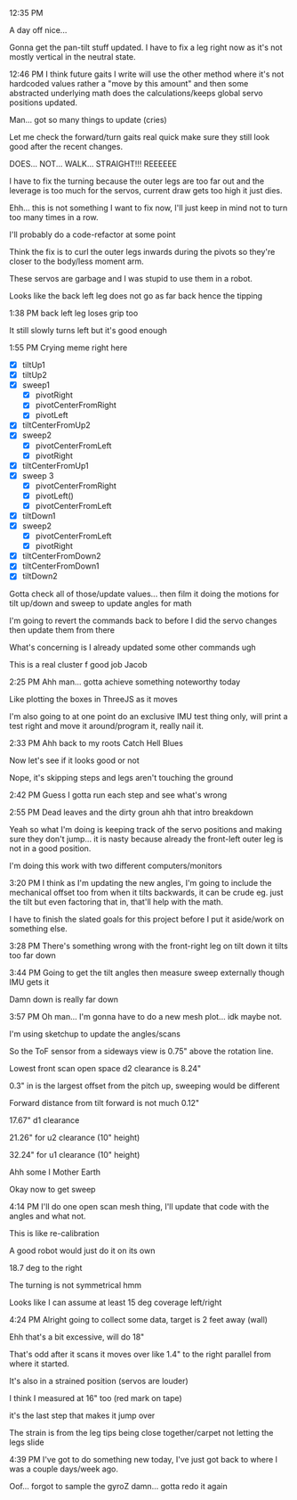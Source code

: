 12:35 PM

A day off nice...

Gonna get the pan-tilt stuff updated. I have to fix a leg right now as it's not mostly vertical in the neutral state.

12:46 PM
I think future gaits I write will use the other method where it's not hardcoded values rather a "move by this amount" and then some abstracted underlying math does the calculations/keeps global servo positions updated.

Man... got so many things to update (cries)

Let me check the forward/turn gaits real quick make sure they still look good after the recent changes.

DOES... NOT... WALK... STRAIGHT!!! REEEEEE

I have to fix the turning because the outer legs are too far out and the leverage is too much for the servos, current draw gets too high it just dies.

Ehh... this is not something I want to fix now, I'll just keep in mind not to turn too many times in a row.

I'll probably do a code-refactor at some point

Think the fix is to curl the outer legs inwards during the pivots so they're closer to the body/less moment arm.

These servos are garbage and I was stupid to use them in a robot.

Looks like the back left leg does not go as far back hence the tipping

1:38 PM
back left leg loses grip too

It still slowly turns left but it's good enough

1:55 PM
Crying meme right here

- [x] tiltUp1
- [x] tiltUp2
- [x] sweep1
  - [x] pivotRight
  - [x] pivotCenterFromRight
  - [x] pivotLeft
- [x] tiltCenterFromUp2
- [x] sweep2
  - [x] pivotCenterFromLeft
  - [x] pivotRight
- [x] tiltCenterFromUp1
- [x] sweep 3
  - [x] pivotCenterFromRight
  - [x] pivotLeft()
  - [x] pivotCenterFromLeft
- [x] tiltDown1
- [x] sweep2
  - [x] pivotCenterFromLeft
  - [x] pivotRight
- [x] tiltCenterFromDown2
- [x] tiltCenterFromDown1
- [x] tiltDown2

Gotta check all of those/update values... then film it doing the motions for tilt up/down and sweep to update angles for math

I'm going to revert the commands back to before I did the servo changes then update them from there

What's concerning is I already updated some other commands ugh

This is a real cluster f good job Jacob

2:25 PM
Ahh man... gotta achieve something noteworthy today

Like plotting the boxes in ThreeJS as it moves

I'm also going to at one point do an exclusive IMU test thing only, will print a test right and move it around/program it, really nail it.

2:33 PM
Ahh back to my roots Catch Hell Blues

Now let's see if it looks good or not

Nope, it's skipping steps and legs aren't touching the ground

2:42 PM
Guess I gotta run each step and see what's wrong

2:55 PM
Dead leaves and the dirty groun ahh that intro breakdown

Yeah so what I'm doing is keeping track of the servo positions and making sure they don't jump... it is nasty because already the front-left outer leg is not in a good position.

I'm doing this work with two different computers/monitors

3:20 PM
I think as I'm updating the new angles, I'm going to include the mechanical offset too from when it tilts backwards, it can be crude eg. just the tilt but even factoring that in, that'll help with the math.

I have to finish the slated goals for this project before I put it aside/work on something else.

3:28 PM
There's something wrong with the front-right leg on tilt down it tilts too far down

3:44 PM
Going to get the tilt angles then measure sweep externally though IMU gets it

Damn down is really far down

3:57 PM
Oh man... I'm gonna have to do a new mesh plot... idk maybe not.

I'm using sketchup to update the angles/scans

So the ToF sensor from a sideways view is 0.75" above the rotation line.

Lowest front scan open space d2 clearance is 8.24"

0.3" in is the largest offset from the pitch up, sweeping would be different

Forward distance from tilt forward is not much 0.12"

17.67" d1 clearance

21.26" for u2 clearance (10" height)

32.24" for u1 clearance (10" height)

Ahh some I Mother Earth

Okay now to get sweep

4:14 PM
I'll do one open scan mesh thing, I'll update that code with the angles and what not.

This is like re-calibration

A good robot would just do it on its own

18.7 deg to the right

The turning is not symmetrical hmm

Looks like I can assume at least 15 deg coverage left/right

4:24 PM
Alright going to collect some data, target is 2 feet away (wall)

Ehh that's a bit excessive, will do 18"

That's odd after it scans it moves over like 1.4" to the right parallel from where it started.

It's also in a strained position (servos are louder)

I think I measured at 16" too (red mark on tape)

it's the last step that makes it jump over

The strain is from the leg tips being close together/carpet not letting the legs slide

4:39 PM
I've got to do something new today, I've just got back to where I was a couple days/week ago.

Oof... forgot to sample the gyroZ damn... gotta redo it again

